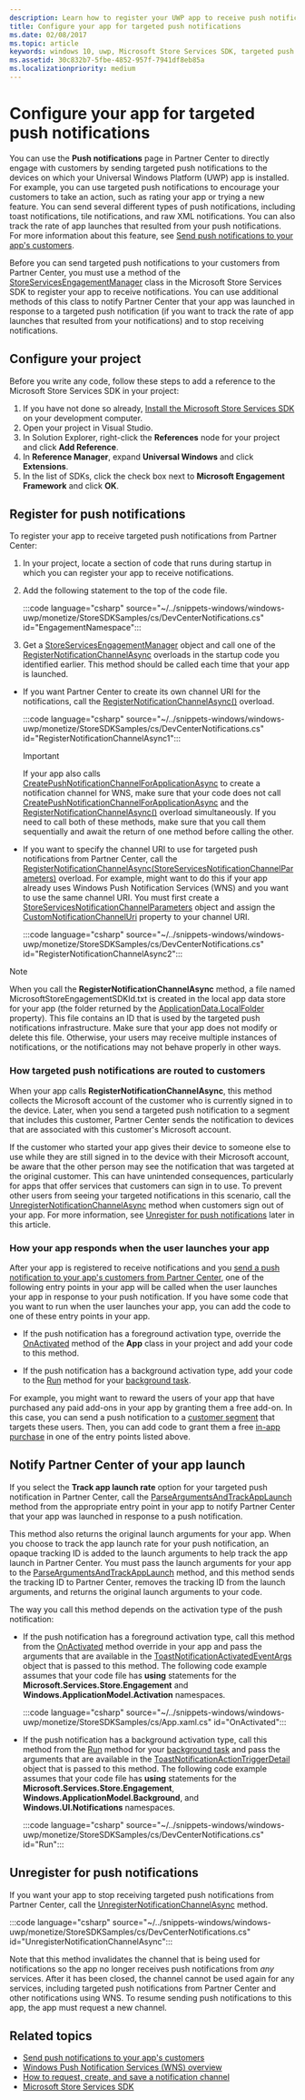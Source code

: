 ```yaml
---
description: Learn how to register your UWP app to receive push notifications that you send from Partner Center.
title: Configure your app for targeted push notifications
ms.date: 02/08/2017
ms.topic: article
keywords: windows 10, uwp, Microsoft Store Services SDK, targeted push notifications, Partner Center
ms.assetid: 30c832b7-5fbe-4852-957f-7941df8eb85a
ms.localizationpriority: medium
---
```

# Configure your app for targeted push notifications

You can use the **Push notifications** page in Partner Center to directly engage with customers by sending targeted push notifications to the devices on which your Universal Windows Platform (UWP) app is installed. For example, you can use targeted push notifications to encourage your customers to take an action, such as rating your app or trying a new feature. You can send several different types of push notifications, including toast notifications, tile notifications, and raw XML notifications. You can also track the rate of app launches that resulted from your push notifications. For more information about this feature, see [Send push notifications to your app's customers](../publish/send-push-notifications-to-your-apps-customers.md).

Before you can send targeted push notifications to your customers from Partner Center, you must use a method of the [StoreServicesEngagementManager](/uwp/api/microsoft.services.store.engagement.storeservicesengagementmanager) class in the Microsoft Store Services SDK to register your app to receive notifications. You can use additional methods of this class to notify Partner Center that your app was launched in response to a targeted push notification (if you want to track the rate of app launches that resulted from your notifications) and to stop receiving notifications.

## Configure your project

Before you write any code, follow these steps to add a reference to the Microsoft Store Services SDK in your project:

1. If you have not done so already, [Install the Microsoft Store Services SDK](microsoft-store-services-sdk.md#install-the-sdk) on your development computer. 
2. Open your project in Visual Studio.
3. In Solution Explorer, right-click the **References** node for your project and click **Add Reference**.
4. In **Reference Manager**, expand **Universal Windows** and click **Extensions**.
5. In the list of SDKs, click the check box next to **Microsoft Engagement Framework** and click **OK**.

## Register for push notifications

To register your app to receive targeted push notifications from Partner Center:

1. In your project, locate a section of code that runs during startup in which you can register your app to receive notifications.
2. Add the following statement to the top of the code file.

    :::code language="csharp" source="~/../snippets-windows/windows-uwp/monetize/StoreSDKSamples/cs/DevCenterNotifications.cs" id="EngagementNamespace":::

3. Get a [StoreServicesEngagementManager](/uwp/api/microsoft.services.store.engagement.storeservicesengagementmanager) object and call one of the [RegisterNotificationChannelAsync](/uwp/api/microsoft.services.store.engagement.storeservicesengagementmanager.registernotificationchannelasync) overloads in the startup code you identified earlier. This method should be called each time that your app is launched.

  * If you want Partner Center to create its own channel URI for the notifications, call the [RegisterNotificationChannelAsync()](/uwp/api/microsoft.services.store.engagement.storeservicesengagementmanager.registernotificationchannelasync) overload.

      :::code language="csharp" source="~/../snippets-windows/windows-uwp/monetize/StoreSDKSamples/cs/DevCenterNotifications.cs" id="RegisterNotificationChannelAsync1":::
      > [!IMPORTANT]
      > If your app also calls [CreatePushNotificationChannelForApplicationAsync](/uwp/api/windows.networking.pushnotifications.pushnotificationchannelmanager.createpushnotificationchannelforapplicationasync) to create a notification channel for WNS, make sure that your code does not call [CreatePushNotificationChannelForApplicationAsync](/uwp/api/windows.networking.pushnotifications.pushnotificationchannelmanager.createpushnotificationchannelforapplicationasync) and the [RegisterNotificationChannelAsync()](/uwp/api/microsoft.services.store.engagement.storeservicesengagementmanager.registernotificationchannelasync) overload simultaneously. If you need to call both of these methods, make sure that you call them sequentially and await the return of one method before calling the other.

  * If you want to specify the channel URI to use for targeted push notifications from Partner Center, call the [RegisterNotificationChannelAsync(StoreServicesNotificationChannelParameters)](/uwp/api/microsoft.services.store.engagement.storeservicesengagementmanager.registernotificationchannelasync) overload. For example, might want to do this if your app already uses Windows Push Notification Services (WNS) and you want to use the same channel URI. You must first create a [StoreServicesNotificationChannelParameters](/uwp/api/microsoft.services.store.engagement.storeservicesnotificationchannelparameters) object and assign the [CustomNotificationChannelUri](/uwp/api/microsoft.services.store.engagement.storeservicesnotificationchannelparameters.customnotificationchanneluri) property to your channel URI.

      :::code language="csharp" source="~/../snippets-windows/windows-uwp/monetize/StoreSDKSamples/cs/DevCenterNotifications.cs" id="RegisterNotificationChannelAsync2":::

> [!NOTE]
> When you call the **RegisterNotificationChannelAsync** method, a file named MicrosoftStoreEngagementSDKId.txt is created in the local app data store for your app (the folder returned by the [ApplicationData.LocalFolder](/uwp/api/Windows.Storage.ApplicationData.LocalFolder) property). This file contains an ID that is used by the targeted push notifications infrastructure. Make sure that your app does not modify or delete this file. Otherwise, your users may receive multiple instances of notifications, or the notifications may not behave properly in other ways.

<span id="notification-customers" />

### How targeted push notifications are routed to customers

When your app calls **RegisterNotificationChannelAsync**, this method collects the Microsoft account of the customer who is currently signed in to the device. Later, when you send a targeted push notification to a segment that includes this customer, Partner Center sends the notification to devices that are associated with this customer's Microsoft account.

If the customer who started your app gives their device to someone else to use while they are still signed in to the device with their Microsoft account, be aware that the other person may see the notification that was targeted at the original customer. This can have unintended consequences, particularly for apps that offer services that customers can sign in to use. To prevent other users from seeing your targeted notifications in this scenario, call the [UnregisterNotificationChannelAsync](/uwp/api/microsoft.services.store.engagement.storeservicesengagementmanager.unregisternotificationchannelasync) method when customers sign out of your app. For more information, see [Unregister for push notifications](#unregister) later in this article.

### How your app responds when the user launches your app

After your app is registered to receive notifications and you [send a push notification to your app's customers from Partner Center](../publish/send-push-notifications-to-your-apps-customers.md), one of the following entry points in your app will be called when the user launches your app in response to your push notification. If you have some code that you want to run when the user launches your app, you can add the code to one of these entry points in your app.

  * If the push notification has a foreground activation type, override the [OnActivated](/uwp/api/windows.ui.xaml.application.onactivated) method of the **App** class in your project and add your code to this method.

  * If the push notification has a background activation type, add your code to the [Run](/uwp/api/windows.applicationmodel.background.ibackgroundtask.run) method for your [background task](../launch-resume/support-your-app-with-background-tasks.md).

For example, you might want to reward the users of your app that have purchased any paid add-ons in your app by granting them a free add-on. In this case, you can send a push notification to a [customer segment](../publish/create-customer-segments.md) that targets these users. Then, you can add code to grant them a free [in-app purchase](in-app-purchases-and-trials.md) in one of the entry points listed above.

## Notify Partner Center of your app launch

If you select the **Track app launch rate** option for your targeted push notification in Partner Center, call the [ParseArgumentsAndTrackAppLaunch](/uwp/api/microsoft.services.store.engagement.storeservicesengagementmanager.parseargumentsandtrackapplaunch) method from the appropriate entry point in your app to notify Partner Center that your app was launched in response to a push notification.

This method also returns the original launch arguments for your app. When you choose to track the app launch rate for your push notification, an opaque tracking ID is added to the launch arguments to help track the app launch in Partner Center. You must pass the launch arguments for your app to the [ParseArgumentsAndTrackAppLaunch](/uwp/api/microsoft.services.store.engagement.storeservicesengagementmanager.parseargumentsandtrackapplaunch) method, and this method sends the tracking ID to Partner Center, removes the tracking ID from the launch arguments, and returns the original launch arguments to your code.

The way you call this method depends on the activation type of the push notification:

* If the push notification has a foreground activation type, call this method from the [OnActivated](/uwp/api/windows.ui.xaml.application.onactivated) method override in your app and pass the arguments that are available in the [ToastNotificationActivatedEventArgs](/uwp/api/Windows.ApplicationModel.Activation.ToastNotificationActivatedEventArgs) object that is passed to this method. The following code example assumes that your code file has **using** statements for the **Microsoft.Services.Store.Engagement** and  **Windows.ApplicationModel.Activation** namespaces.

  :::code language="csharp" source="~/../snippets-windows/windows-uwp/monetize/StoreSDKSamples/cs/App.xaml.cs" id="OnActivated":::

* If the push notification has a background activation type, call this method from the [Run](/uwp/api/windows.applicationmodel.background.ibackgroundtask.run) method for your [background task](../launch-resume/support-your-app-with-background-tasks.md) and pass the arguments that are available in the [ToastNotificationActionTriggerDetail](/uwp/api/Windows.UI.Notifications.ToastNotificationActionTriggerDetail) object that is passed to this method. The following code example assumes that your code file has **using** statements for the **Microsoft.Services.Store.Engagement**, **Windows.ApplicationModel.Background**, and **Windows.UI.Notifications** namespaces.

  :::code language="csharp" source="~/../snippets-windows/windows-uwp/monetize/StoreSDKSamples/cs/DevCenterNotifications.cs" id="Run":::

<span id="unregister" />

## Unregister for push notifications

If you want your app to stop receiving targeted push notifications from Partner Center, call the [UnregisterNotificationChannelAsync](/uwp/api/microsoft.services.store.engagement.storeservicesengagementmanager.unregisternotificationchannelasync) method.

:::code language="csharp" source="~/../snippets-windows/windows-uwp/monetize/StoreSDKSamples/cs/DevCenterNotifications.cs" id="UnregisterNotificationChannelAsync":::

Note that this method invalidates the channel that is being used for notifications so the app no longer receives push notifications from *any* services. After it has been closed, the channel cannot be used again for any services, including targeted push notifications from Partner Center and other notifications using WNS. To resume sending push notifications to this app, the app must request a new channel.

## Related topics

* [Send push notifications to your app's customers](../publish/send-push-notifications-to-your-apps-customers.md)
* [Windows Push Notification Services (WNS) overview](/windows/apps/design/shell/tiles-and-notifications/windows-push-notification-services--wns--overview)
* [How to request, create, and save a notification channel](/previous-versions/windows/apps/hh868221(v=win.10))
* [Microsoft Store Services SDK](./microsoft-store-services-sdk.md)

